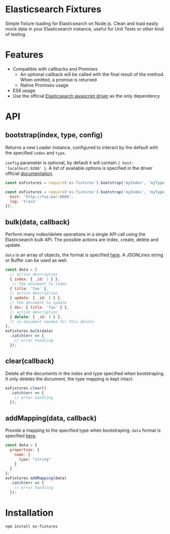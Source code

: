 # Elasticsearch Fixtures

Simple fixture loading for Elasticsearch on Node.js. Clean and load easily mock data in your Elasticsearch instance, useful for Unit Tests or other kind of testing.

# Features

- Compatible with callbacks and Promises
  - An optional callback will be called with the final result of the method. When omitted, a promise is returned
  - Native Promises usage
- ES6 usage
- Use the official [Elasticsearch javascript driver](https://github.com/elastic/elasticsearch-js) as the only dependency

# API

## bootstrap(index, type, config)

Returns a new Loader instance, configured to interact by the default with the specified `index` and `type`.

`config` parameter is optional, by default it will contain `{ host: 'localhost:9200' }`.
A list of available options is specified in the driver official [documentation](https://www.elastic.co/guide/en/elasticsearch/client/javascript-api/current/configuration.html).


```js
const esFixtures = require('es-fixtures').bootstrap('myIndex', 'myType');
```
```js
const esFixtures = require('es-fixtures').bootstrap('myIndex', 'myType', {
  host: 'http://foo.bar:0000',
  log: 'trace'
});
```

## bulk(data, callback)

Perform many index/delete operations in a single API call using the Elasticsearch bulk API. The possible actions are index, create, delete and update.

`data` is an array of objects, the format is specified [here](https://www.elastic.co/guide/en/elasticsearch/reference/current/docs-bulk.html). A JSONLines string or Buffer can be used as well.

```js
const data = [
  // action description
  { index: { _id: 1 } },
   // the document to index
  { title: 'foo' },
  // action description
  { update: { _id: 2 } },
  // the document to update
  { doc: { title: 'foo' } },
  // action description
  { delete: { _id: 3 } },
  // no document needed for this delete
];
esFixtures.bulk(data)
  .catch(err => {
    // error handling
  });
```

## clear(callback)

Delete all the documents in the index and type specified when bootstraping. It only deletes the document, the type mapping is kept intact.

```js
esFixtures.clear()
  .catch(err => {
    // error handling
  });
```

## addMapping(data, callback)

Provide a mapping to the specified type when bootstraping. `data` format is specified [here](https://www.elastic.co/guide/en/elasticsearch/reference/2.4/indices-put-mapping.html).

```js
const data = {
  properties: {
    name: {
      type: "string"
    }
  }
};
esFixtures.addMapping(data)
  .catch(err => {
    // error handling
  });
```

# Installation

```
npm install es-fixtures
```